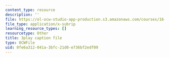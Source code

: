 ```yaml
---
content_type: resource
description: ''
file: https://ol-ocw-studio-app-production.s3.amazonaws.com/courses/16-687-private-pilot-ground-school-january-iap-2019/0fe6a312041a3bfc21d0e736bf2edf09_Nts_8ZLIxwo.srt
file_type: application/x-subrip
learning_resource_types: []
resourcetype: Other
title: 3play caption file
type: OCWFile
uid: 0fe6a312-041a-3bfc-21d0-e736bf2edf09
---
```

